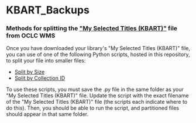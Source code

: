 # KBART_Backups
### Methods for splitting the ["My Selected Titles (KBART)"](https://help.oclc.org/Metadata_Services/WorldShare_Collection_Manager/Knowledge_base_collections/Use_collection_data_with_other_services/Download_knowledge_base_data_for_a_third-party#My_Selected_Titles_(KBART)) file from OCLC WMS

Once you have downloaded your library's "My Selected Titles (KBART)" file, you can use of one of the following Python scripts, hosted in this repository, to split your file into smaller files:  
* [Split by Size](https://github.com/cpeco/KBART_Backups/blob/79465c4d4c39b733c9078a62da7199e686c9e4f2/KBART_Backup_Recovery_SplitBySize.py)
* [Split by Collection ID](https://github.com/cpeco/KBART_Backups/blob/79465c4d4c39b733c9078a62da7199e686c9e4f2/KBART_Backup_Recovery_SplitByCollection.py) 

To use these scripts, you must save the .py file in the same folder as your "My Selected Titles (KBART)" file. Update the script with the exact filename of the "My Selected Titles (KBART)" file (the scripts each indicate where to do this). Then, you should be able to run the script, and partitioned files should appear in that same folder. 
